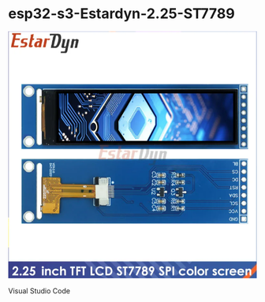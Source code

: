 # esp32-s3-Estardyn-2.25-ST7789

<img src="img\screen.png" alt="Выглядит так" width="600">

Visual Studio Code

